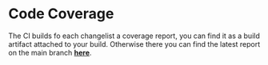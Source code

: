 # Code Coverage

The CI builds fo each changelist a coverage report, you can find it as a build artifact attached to your build. Otherwise there you can find the latest report on the main branch [**here**](../coverage/index.html).
